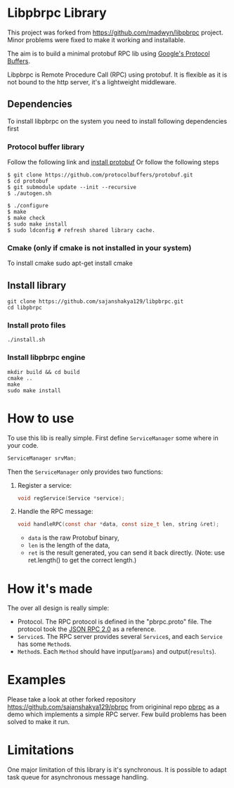 # Libpbrpc Library
This project was forked from https://github.com/madwyn/libpbrpc project. Minor problems were fixed to make it working and installable.

The aim is to build a minimal protobuf RPC lib using [Google's Protocol Buffers](https://code.google.com/p/protobuf).

Libpbrpc is Remote Procedure Call (RPC) using protobuf. It is flexible as it is not bound to the http server, it's a lightweight middleware.

## Dependencies
To install libpbrpc on the system you need to install following dependencies first
### Protocol buffer library
Follow the following link and [install protobuf](https://github.com/protocolbuffers/protobuf/blob/master/src/README.md)
Or follow the following steps
```
$ git clone https://github.com/protocolbuffers/protobuf.git
$ cd protobuf
$ git submodule update --init --recursive
$ ./autogen.sh

$ ./configure
$ make
$ make check
$ sudo make install
$ sudo ldconfig # refresh shared library cache.
```

### Cmake (only if cmake is not installed in your system)
To install cmake
	sudo apt-get install cmake


## Install library
```
git clone https://github.com/sajanshakya129/libpbrpc.git
cd libpbrpc
```
###  Install proto files
```
./install.sh
```

### Install libpbrpc engine
```
mkdir build && cd build
cmake ..
make
sudo make install
```
# How to use
To use this lib is really simple. First define `ServiceManager` some where in your code.
```c
ServiceManager srvMan;
```

Then the `ServiceManager` only provides two functions:

1. Register a service:
    ```c
    void regService(Service *service);
    ```

2. Handle the RPC message:
    ```c
    void handleRPC(const char *data, const size_t len, string &ret);
    ```
    - `data` is the raw Protobuf binary,
    - `len` is the length of the data,
    - `ret` is the result generated, you can send it back directly. (Note: use ret.length() to get the correct length.)

# How it's made
The over all design is really simple:
- Protocol. The RPC protocol is defined in the "pbrpc.proto" file. The protocol took the [JSON RPC 2.0](http://www.jsonrpc.org/specification) as a reference.
- `Service`s. The RPC server provides several `Service`s, and each `Service` has some `Method`s.
- `Method`s. Each `Method` should have input(`params`) and output(`results`).

# Examples
Please take a look at other forked repository https://github.com/sajanshakya129/pbrpc from origininal repo [pbrpc](https://github.com/madwyn/pbrpc) as a demo which implements a simple RPC server.
Few build problems has been solved to make it run.

# Limitations
One major limitation of this library is it's synchronous. It is possible to adapt task queue for asynchronous message handling. 
